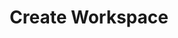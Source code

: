 ---
title: Create Workspace
excerpt: Create workspace
api:
  file: botpress-api.json
  operationId: createWorkspace
deprecated: false
hidden: false
metadata:
  title: ''
  description: ''
  robots: index
next:
  description: ''
---